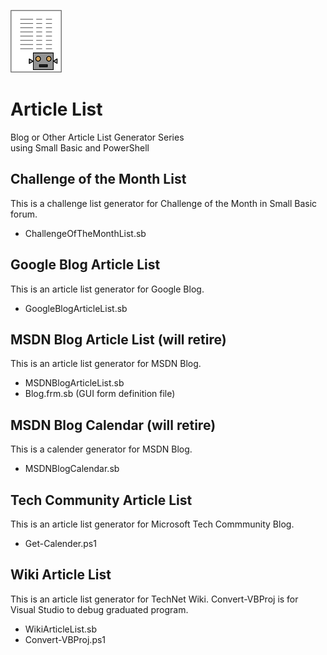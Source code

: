 ![icon](img/ArticleListIcon.png)

# Article List
Blog or Other Article List Generator Series<br>
using Small Basic and PowerShell

## Challenge of the Month List
This is a challenge list generator for Challenge of the Month in Small Basic forum.
- ChallengeOfTheMonthList.sb

## Google Blog Article List
This is an article list generator for Google Blog.
- GoogleBlogArticleList.sb

## MSDN Blog Article List (will retire)
This is an article list generator for MSDN Blog.
- MSDNBlogArticleList.sb
- Blog.frm.sb (GUI form definition file)

## MSDN Blog Calendar (will retire)
This is a calender generator for MSDN Blog.
- MSDNBlogCalendar.sb

## Tech Community Article List
This is an article list generator for Microsoft Tech Commmunity Blog.
- Get-Calender.ps1

## Wiki Article List
This is an article list generator for TechNet Wiki.
Convert-VBProj is for Visual Studio to debug graduated program.
- WikiArticleList.sb
- Convert-VBProj.ps1
